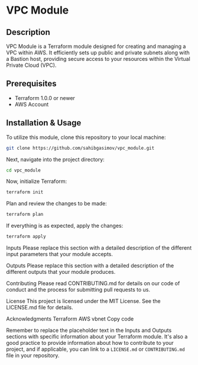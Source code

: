 # VPC Module

## Description

VPC Module is a Terraform module designed for creating and managing a VPC within AWS. It efficiently sets up public and private subnets along with a Bastion host, providing secure access to your resources within the Virtual Private Cloud (VPC).

## Prerequisites

- Terraform 1.0.0 or newer
- AWS Account

## Installation & Usage

To utilize this module, clone this repository to your local machine:

```bash
git clone https://github.com/sahibgasimov/vpc_module.git
```

Next, navigate into the project directory:

```bash
cd vpc_module
```

Now, initialize Terraform:

```bash
terraform init
```
Plan and review the changes to be made:

```bash
terraform plan
```
If everything is as expected, apply the changes:

```bash
terraform apply
```
Inputs
Please replace this section with a detailed description of the different input parameters that your module accepts.

Outputs
Please replace this section with a detailed description of the different outputs that your module produces.

Contributing
Please read CONTRIBUTING.md for details on our code of conduct and the process for submitting pull requests to us.

License
This project is licensed under the MIT License. See the LICENSE.md file for details.

Acknowledgments
Terraform
AWS
vbnet
Copy code

Remember to replace the placeholder text in the Inputs and Outputs sections with specific information about your Terraform module. It's also a good practice to provide information about how to contribute to your project, and if applicable, you can link to a `LICENSE.md` or `CONTRIBUTING.md` file in your repository.





